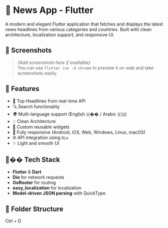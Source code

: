 # 📰 News App - Flutter

A modern and elegant Flutter application that fetches and displays the latest news headlines from various categories and countries. Built with clean architecture, localization support, and responsive UI.

## 📱 Screenshots

> *(Add screenshots here if available)*  
> You can use `flutter run -d chrome` to preview it on web and take screenshots easily.

## 🚀 Features

- 📰 Top Headlines from real-time API
- 🔍 Search functionality
- 🌍 Multi-language support (English 🇺�� / Arabic 🇪🇬)
- 💡 Clean Architecture
- 🎨 Custom reusable widgets
- 📱 Fully responsive (Android, iOS, Web, Windows, Linux, macOS)
- 🌐 API integration using `Dio`
- ✨ Light and smooth UI

## 🧑‍�� Tech Stack

- **Flutter** & **Dart**
- **Dio** for network requests
- **GoRouter** for routing
- **easy_localization** for localization
- **Model-driven JSON parsing** with QuickType

## 📂 Folder Structure

Ctrl + D

